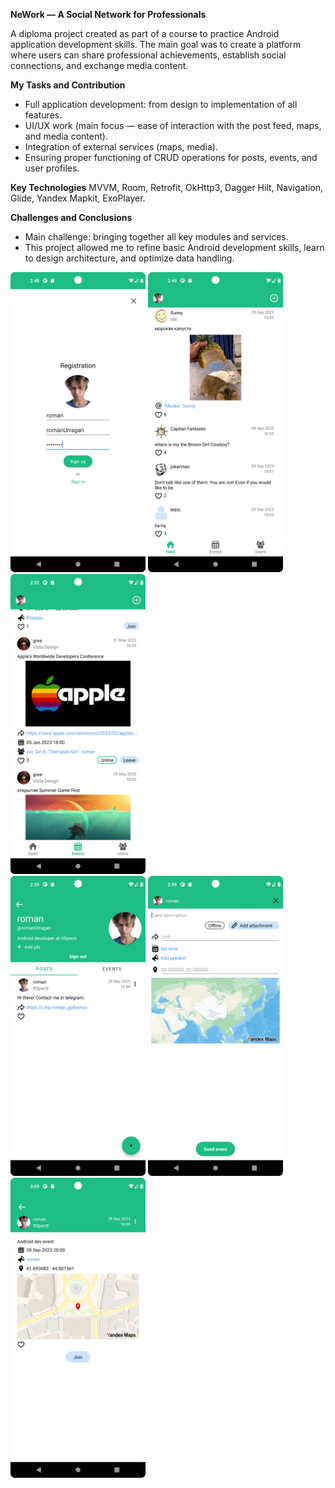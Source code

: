 **NeWork — A Social Network for Professionals**

A diploma project created as part of a course to practice Android application development skills. The main goal was to create a platform where users can share professional achievements, establish social connections, and exchange media content.

**My Tasks and Contribution**
* Full application development: from design to implementation of all features.
* UI/UX work (main focus — ease of interaction with the post feed, maps, and media content).
* Integration of external services (maps, media).
* Ensuring proper functioning of CRUD operations for posts, events, and user profiles.

**Key Technologies**
MVVM, Room, Retrofit, OkHttp3, Dagger Hilt, Navigation, Glide, Yandex Mapkit, ExoPlayer.

**Challenges and Conclusions**
* Main challenge: bringing together all key modules and services.
* This project allowed me to refine basic Android development skills, learn to design architecture, and optimize data handling.

<img src="NeWorkScreenshots/Screenshot_1.png" alt="Alt Text" width="216" height="480">  <img src="NeWorkScreenshots/Screenshot_2.png" alt="Alt Text" width="216" height="480">  <img src="NeWorkScreenshots/Screenshot_3.png" alt="Alt Text" width="216" height="480">  
<img src="NeWorkScreenshots/Screenshot_4.png" alt="Alt Text" width="216" height="480">  <img src="NeWorkScreenshots/Screenshot_5.png" alt="Alt Text" width="216" height="480">  <img src="NeWorkScreenshots/Screenshot_6.png" alt="Alt Text" width="216" height="480">
